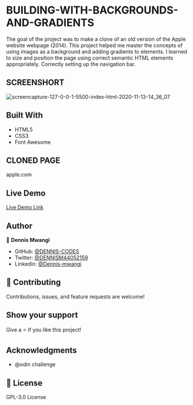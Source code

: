 # BUILDING-WITH-BACKGROUNDS-AND-GRADIENTS
The goal of the project was to make a clone of an old version of the Apple website webpage (2014).
This project helped me master the concepts of using images as a background and adding gradients to elements. I learned to size and position the page using correct semantic HTML elements appropriately. Correctly setting up the navigation bar.

## SCREENSHORT
![screencapture-127-0-0-1-5500-index-html-2020-11-13-14_36_07](https://user-images.githubusercontent.com/65861136/99069627-c6d8a480-25bf-11eb-909a-d9db81cdfbd5.png)

## Built With

- HTML5
- CSS3
- Font Awesome

## CLONED PAGE
apple.com

## Live Demo

[Live Demo Link](https://DENNIS-CODES.github.io/BUILDING-WITH-BACKGROUNDS-AND-GRADIENTS/)

## Author

👤 **Dennis Mwangi**

- GitHub: [@DENNIS-CODES](https://github.com/DENNIS-CODES)
- Twitter: [@DENNISM44052159](https://twitter.com/DENNISM44052159)
- Linkedin: [@Dennis-mwangi](https://www.linkedin.com/in/dennis-mwangi-14b7a01b2/)


## 🤝 Contributing

Contributions, issues, and feature requests are welcome!



## Show your support

Give a ⭐️ if you like this project!

## Acknowledgments

- @odin challenge

## 📝 License

 GPL-3.0 License
